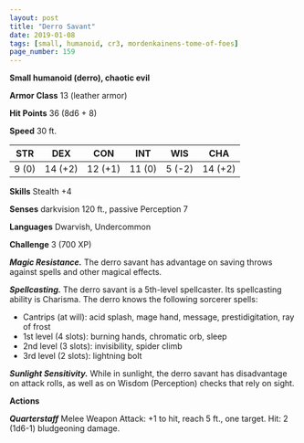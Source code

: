 ```yaml
---
layout: post
title: "Derro Savant"
date: 2019-01-08
tags: [small, humanoid, cr3, mordenkainens-tome-of-foes]
page_number: 159
---
```


**Small humanoid (derro), chaotic evil**

**Armor Class** 13 (leather armor)

**Hit Points** 36  (8d6 + 8)

**Speed** 30 ft.

|   STR   |   DEX   |   CON   |   INT   |   WIS   |   CHA   |
|:-------:|:-------:|:-------:|:-------:|:-------:|:-------:|
| 9 (0) | 14 (+2) | 12 (+1) | 11 (0) | 5 (-2) | 14 (+2) |

**Skills** Stealth +4

**Senses** darkvision 120 ft., passive Perception 7

**Languages** Dwarvish, Undercommon

**Challenge** 3 (700 XP)

***Magic Resistance.*** The derro savant has advantage on saving throws against spells and other magical effects.

***Spellcasting.*** The derro savant is a 5th-level spellcaster. Its spellcasting ability is Charisma. The derro knows the following sorcerer spells:
* Cantrips (at will): acid splash, mage hand, message, prestidigitation, ray of frost
* 1st level (4 slots): burning hands, chromatic orb, sleep
* 2nd level (3 slots): invisibility, spider climb
* 3rd level (2 slots): lightning bolt

***Sunlight Sensitivity.*** While in sunlight, the derro savant has disadvantage on attack rolls, as well as on Wisdom (Perception) checks that rely on sight.

**Actions**

***Quarterstaff*** Melee Weapon Attack: +1 to hit, reach 5 ft., one target. Hit: 2 (1d6-1) bludgeoning damage.